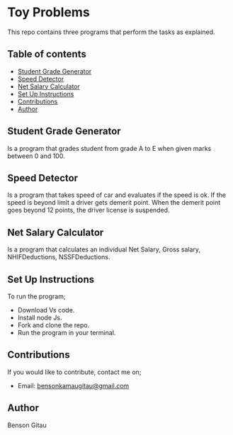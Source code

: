 # Toy Problems
This repo contains three programs that perform the tasks as explained.
## Table of contents
- [Student Grade Generator](#student-grade-generator)
- [Speed Detector](#speed-detector)
- [Net Salary Calculator](#net-salary-calculator)
- [Set Up Instructions](#set-up-instructions)
- [Contributions](#contributions)
- [Author](#author)

## Student Grade Generator
Is a program that grades student from grade A to E when given marks between 0 and 100.

## Speed Detector
Is a program that takes speed of car and evaluates if the speed is ok. If the speed is beyond limit a driver gets demerit point.
When the demerit point goes beyond 12 points, the driver license is suspended. 

## Net Salary Calculator

Is a program that calculates an individual Net Salary, Gross salary, NHIFDeductions, NSSFDeductions.

## Set Up Instructions
To run the program;
* Download Vs code.
* Install node Js.
* Fork and clone the repo.
* Run the program in your terminal.

## Contributions
If you would like to contribute, contact me on;
* Email: bensonkamaugitau@gmail.com

## Author
Benson Gitau
